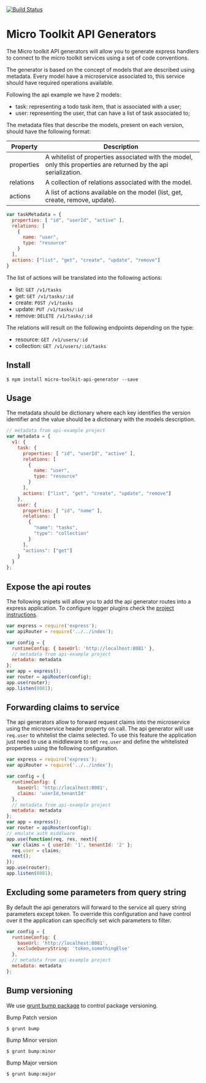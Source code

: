 [![Build Status](https://travis-ci.org/micro-toolkit/api-generator-js.svg?branch=master)](https://travis-ci.org/micro-toolkit/api-generator-js)

# Micro Toolkit API Generators

The Micro toolkit API generators will allow you to generate express handlers to connect to the micro toolkit services using a set of code conventions.

The generator is based on the concept of models that are described using metadata. Every model have a microservice associated to, this service should have required operations available.

Following the api example we have 2 models:
* task: representing a todo task item, that is associated with a user;
* user: representing the user, that can have a list of task associated to;

The metadata files that describe the models, present on each version, should have the following format:

Property    | Description
------------|------------
properties  | A whitelist of properties associated with the model, only this properties are returned by the api serialization.
relations   | A collection of relations associated with the model.
actions     | A list of actions available on the model (list, get, create, remove, update).

```javascript
var taskMetadata = {
  properties: [ "id", "userId", "active" ],
  relations: [
    {
      name: "user",
      type: "resource"
    }
  ],
  actions: ["list", "get", "create", "update", "remove"]
}
```

The list of actions will be translated into the following actions:
* list:   `GET /v1/tasks`
* get:    `GET /v1/tasks/:id`
* create: `POST /v1/tasks`
* update: `PUT /v1/tasks/:id`
* remove: `DELETE /v1/tasks/:id`

The relations will result on the following endpoints depending on the type:
* resource:   `GET /v1/users/:id`
* collection: `GET /v1/users/:id/tasks`

## Install

    $ npm install micro-toolkit-api-generator --save

## Usage

The metadata should be dictionary where each key identifies the version identifier and the value should be a dictionary with the models description.

```javascript
// metadata from api-example project
var metadata = {
  v1: {
    task: {
      properties: [ "id", "userId", "active" ],
      relations: [
        {
          name: "user",
          type: "resource"
        }
      ],
      actions: ["list", "get", "create", "update", "remove"]
    },
    user: {
      properties: [ "id", "name" ],
      relations: [
        {
          "name": "tasks",
          "type": "collection"
        }
      ],
      "actions": ["get"]
    }
  }
};
```

## Expose the api routes

The following snipets will allow you to add the api generator routes into a express application. To configure logger plugins check the [project instructions](https://github.com/micro-toolkit/logger-facade-nodejs).

```javascript
var express = require('express');
var apiRouter = require('../../index');

var config = {
  runtimeConfig: { baseUrl: 'http://localhost:8081' },
  // metadata from api-example project
  metadata: metadata
};
var app = express();
var router = apiRouter(config);
app.use(router);
app.listen(8081);
```

## Forwarding claims to service

The api generators allow to forward request claims into the microservice using the microservice header property on call. The api generator will use `req.user` to whitelist the claims selected. To use this feature the application just need to use a middleware to set `req.user` and define the whitelisted properties using the following configuration.

```javascript
var express = require('express');
var apiRouter = require('../../index');

var config = {
  runtimeConfig: {
    baseUrl: 'http://localhost:8081',
    claims: 'userId,tenantId'
  },
  // metadata from api-example project
  metadata: metadata
};
var app = express();
var router = apiRouter(config);
// emulate auth middlware
app.use(function(req, res, next){
  var claims = { userId: '1', tenantId: '2' };
  req.user = claims;
  next();
});
app.use(router);
app.listen(8081);
```

## Excluding some parameters from query string

By default the api generators will forward to the service all query string parameters except token. To override this configuration and have control over it the application can specificly set wich parameters to filter.


```javascript
var config = {
  runtimeConfig: {
    baseUrl: 'http://localhost:8081',
    excludeQueryString: 'token,somethingElse'
  },
  // metadata from api-example project
  metadata: metadata
};
```

## Bump versioning

We use [grunt bump package](https://www.npmjs.org/package/grunt-bump) to control package versioning.

Bump Patch version

    $ grunt bump

Bump Minor version

    $ grunt bump:minor

Bump Major version

    $ grunt bump:major
